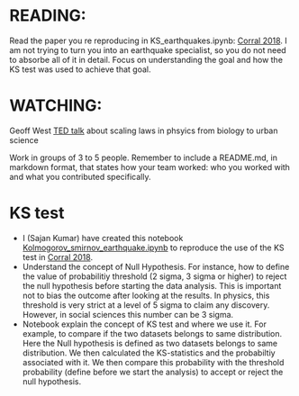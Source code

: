 # READING: 
Read the paper you re reproducing in KS_earthquakes.ipynb: [Corral 2018](https://arxiv.org/pdf/0910.0055.pdf).
I am not trying to turn you into an earthquake specialist, so you do not need to absorbe all of it in detail. Focus on understanding the goal and how the KS test was used to achieve that goal. 

# WATCHING: 
Geoff West [TED talk](https://www.ted.com/talks/geoffrey_west_the_surprising_math_of_cities_and_corporations?utm_campaign=tedspread&utm_medium=referral&utm_source=tedcomshare) about scaling laws in phsyics from biology to urban science

Work in groups of 3 to 5 people. 
Remember to include a README.md, in markdown format, that states how your team worked: who you worked with and what you contributed specifically.

#  KS test 
- I (Sajan Kumar) have created this notebook [Kolmogorov_smirnov_earthquake.ipynb](Kolmogorov_smirnov_earthquake.ipynb) to reproduce the use of the KS test in [Corral 2018](https://arxiv.org/pdf/0910.0055.pdf).
- Understand the concept of Null Hypothesis. For instance, how to define the value of probabilitiy threshold (2 sigma, 3 sigma or higher) to reject the null hypothesis before starting the data analysis. This is important not to bias the outcome after looking at the results. In physics, this threshold is very strict at a level of 5 sigma to claim any discovery. However, in social sciences this number can be 3 sigma.
- Notebook explain the concept of KS test and where we use it. For example, to compare if the two datasets belongs to same distribution. Here the Null hypothesis is defined as two datasets belongs to same distribution. We then calculated the KS-statistics and the probabiltiy associated with it. We then compare this probability with the threshold probability (define before we start the analysis) to accept or reject the null hypothesis. 
 
